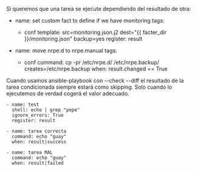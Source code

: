 Si queremos que una tarea se ejecute dependiendo del resultado de otra:

- name: set custom fact to define if we have monitoring
  tags:
    - conf
  template: src=monitoring.json.j2 dest="{{ facter_dir }}/monitoring.json" backup=yes
  register: result


- name: move nrpe.d to nrpe.manual
  tags:
    - conf
  command: cp -pr /etc/nrpe.d/ /etc/nrpe.backup/ creates=/etc/nrpe.backup
  when: result.changed == True


Cuando usamos ansible-playbook con --check --diff el resultado de la tarea condicionada siempre estará como skipping. Solo cuando lo ejecutemos de verdad cogerá el valor adecuado.



    - name: test
      shell: echo | grep "pepe"
      ignore_errors: True
      register: result

    - name: tarea correcta
      command: echo "guay"
      when: result|success

    - name: tarea MAL
      command: echo "guay"
      when: result|failed

